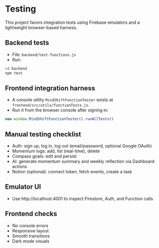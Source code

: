 # Testing

This project favors integration tests using Firebase emulators and a lightweight browser-based harness.

## Backend tests
- File: `backend/test-functions.js`
- Run:
```bash
cd backend
npm test
```

## Frontend integration harness
- A console utility `MindShiftFunctionTester` exists at `frontend/src/utils/functionTests.js`.
- Run it from the browser console after signing in:
```js
new window.MindShiftFunctionTester().runAllTests()
```

## Manual testing checklist
- Auth: sign up, log in, log out (email/password, optional Google OAuth)
- Momentum logs: add, list (real-time), delete
- Compass goals: edit and persist
- AI: generate momentum summary and weekly reflection via Dashboard actions
- Notion (optional): connect token, fetch events, create a task

## Emulator UI
- Use http://localhost:4001 to inspect Firestore, Auth, and Function calls

## Frontend checks
- No console errors
- Responsive layout
- Smooth transitions
- Dark mode visuals
